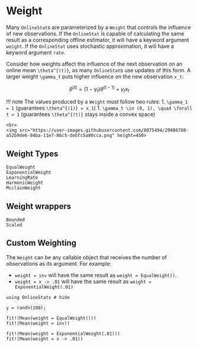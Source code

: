 # Weight

Many `OnlineStat`s are parameterized by a `Weight` that controls the influence of new observations.  If the `OnlineStat` is capable of calculating the same result as a corresponding offline estimator, it will have a keyword argument `weight`.  If the `OnlineStat` uses stochastic approximation, it will have a keyword argument `rate`.  

Consider how weights affect the influence of the next observation on an online mean ``\theta^{(t)}``, as many `OnlineStat`s use updates of this form.  A larger weight  ``\gamma_t`` puts higher influence on the new observation ``x_t``:

```math
\theta^{(t)} = (1-\gamma_t)\theta^{(t-1)} + \gamma_t x_t
```

!!! note 
    The values produced by a `Weight` must follow two rules:
    1. ``\gamma_1 = 1`` (guarantees ``\theta^{(1)} = x_1``)
    1. ``\gamma_t \in (0, 1), \quad \forall t > 1`` (guarantees ``\theta^{(t)}`` stays inside a convex space)

```@raw html
<br>
<img src="https://user-images.githubusercontent.com/8075494/29486708-a52b9de6-84ba-11e7-86c5-debfc5a80cca.png" height=450>
```

## Weight Types
```@docs
EqualWeight
ExponentialWeight
LearningRate
HarmonicWeight
McclainWeight
```

## Weight wrappers

```@docs
Bounded
Scaled
```

## Custom Weighting

The `Weight` can be any callable object that receives the number of observations as its argument.  For example:

- `weight = inv` will have the same result as `weight = EqualWeight()`.
- `weight = x -> .01` will have the same result as `weight = ExponentialWeight(.01)`

```@repl 
using OnlineStats # hide

y = randn(100);

fit!(Mean(weight = EqualWeight()))
fit!(Mean(weight = inv))

fit!(Mean(weight = ExponentialWeight(.01)))
fit!(Mean(weight = x -> .01))
```